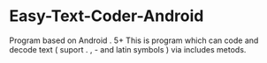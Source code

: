 # Easy-Text-Coder-Android
Program based on Android . 5+ This is program which can code and decode text ( suport . , - and latin symbols ) via includes metods.
